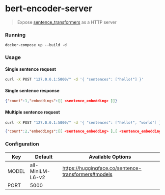 # bert-encoder-server

> Expose [sentence_transformers](https://pypi.org/project/sentence-transformers/) as a HTTP server

### Running
`docker-compose up --build -d`

### Usage

#### Single sentence request
```bash
curl -X POST "127.0.0.1:5000/" -d '{ "sentences": ["hello!"] }'
```

#### Single sentence response
```json
{"count":1,"embeddings":[[ <sentence_embedding> ]]}
```

#### Multiple sentence request
```bash
curl -X POST "127.0.0.1:5000/" -d '{ "sentences": ["hello!", "world"] }'
```
```json
{"count":2,"embeddings":[[ <sentence_embedding> ],[ <sentence_embedding> ]]}
```

### Configuration
|Key|Default|Available Options|
|--|--|--|
|MODEL|all-MiniLM-L6-v2|https://huggingface.co/sentence-transformers#models|
|PORT|5000| |